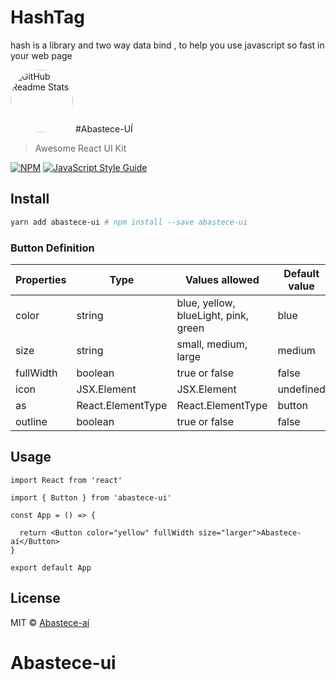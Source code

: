 # HashTag
hash is a library and two way data bind , to help you use javascript so fast in your web page
<p>
<img width="100px"  style="border-radius:50%" src="https://user-images.githubusercontent.com/49714406/117550268-51620400-b037-11eb-86e6-9c2d47bb6bca.png"  alt="GitHub Readme Stats" />
#Abastece-UÍ
</p>

> Awesome React UI Kit

[![NPM](https://img.shields.io/npm/v/abastece-ui.svg)](https://www.npmjs.com/package/abastece-ui) [![JavaScript Style Guide](https://img.shields.io/badge/code_style-standard-brightgreen.svg)](https://standardjs.com)

## Install

```bash
yarn add abastece-ui # npm install --save abastece-ui
```

### Button Definition

Properties | Type | Values allowed | Default value 
--- | --- | --- | --- 
color | string | blue, yellow, blueLight, pink, green | blue 
size | string| small, medium, large | medium 
fullWidth | boolean | true or false | false 
icon | JSX.Element | JSX.Element | undefined
as | React.ElementType | React.ElementType | button 
outline | boolean | true or false | false 

## Usage

```tsx
import React from 'react'

import { Button } from 'abastece-ui'

const App = () => {

  return <Button color="yellow" fullWidth size="larger">Abastece-aí</Button>
}

export default App
```

## License

MIT © [Abastece-aí](https://gitlab.eai.com.br/)

# Abastece-ui

